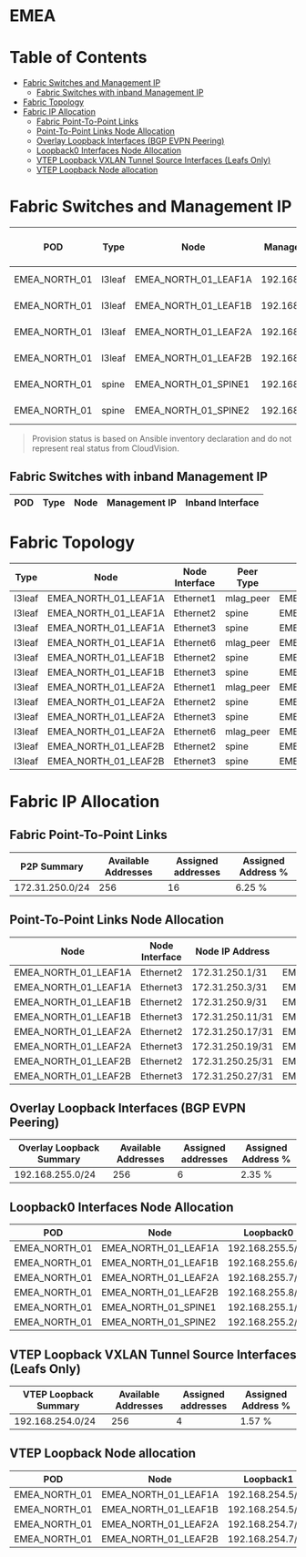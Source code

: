 # EMEA

# Table of Contents
<!-- toc -->

- [Fabric Switches and Management IP](#fabric-switches-and-management-ip)
  - [Fabric Switches with inband Management IP](#fabric-switches-with-inband-management-ip)
- [Fabric Topology](#fabric-topology)
- [Fabric IP Allocation](#fabric-ip-allocation)
  - [Fabric Point-To-Point Links](#fabric-point-to-point-links)
  - [Point-To-Point Links Node Allocation](#point-to-point-links-node-allocation)
  - [Overlay Loopback Interfaces (BGP EVPN Peering)](#overlay-loopback-interfaces-bgp-evpn-peering)
  - [Loopback0 Interfaces Node Allocation](#loopback0-interfaces-node-allocation)
  - [VTEP Loopback VXLAN Tunnel Source Interfaces (Leafs Only)](#vtep-loopback-vxlan-tunnel-source-interfaces-leafs-only)
  - [VTEP Loopback Node allocation](#vtep-loopback-node-allocation)

<!-- toc -->
# Fabric Switches and Management IP

| POD | Type | Node | Management IP | Platform | Provisioned in CloudVision |
| --- | ---- | ---- | ------------- | -------- | -------------------------- |
| EMEA_NORTH_01 | l3leaf | EMEA_NORTH_01_LEAF1A | 192.168.0.12/24 | vEOS-LAB | Provisioned |
| EMEA_NORTH_01 | l3leaf | EMEA_NORTH_01_LEAF1B | 192.168.0.13/24 | vEOS-LAB | Provisioned |
| EMEA_NORTH_01 | l3leaf | EMEA_NORTH_01_LEAF2A | 192.168.0.14/24 | vEOS-LAB | Provisioned |
| EMEA_NORTH_01 | l3leaf | EMEA_NORTH_01_LEAF2B | 192.168.0.15/24 | vEOS-LAB | Provisioned |
| EMEA_NORTH_01 | spine | EMEA_NORTH_01_SPINE1 | 192.168.0.10/24 | vEOS-LAB | Provisioned |
| EMEA_NORTH_01 | spine | EMEA_NORTH_01_SPINE2 | 192.168.0.11/24 | vEOS-LAB | Provisioned |

> Provision status is based on Ansible inventory declaration and do not represent real status from CloudVision.

## Fabric Switches with inband Management IP
| POD | Type | Node | Management IP | Inband Interface |
| --- | ---- | ---- | ------------- | ---------------- |

# Fabric Topology

| Type | Node | Node Interface | Peer Type | Peer Node | Peer Interface |
| ---- | ---- | -------------- | --------- | ----------| -------------- |
| l3leaf | EMEA_NORTH_01_LEAF1A | Ethernet1 | mlag_peer | EMEA_NORTH_01_LEAF1B | Ethernet1 |
| l3leaf | EMEA_NORTH_01_LEAF1A | Ethernet2 | spine | EMEA_NORTH_01_SPINE1 | Ethernet2 |
| l3leaf | EMEA_NORTH_01_LEAF1A | Ethernet3 | spine | EMEA_NORTH_01_SPINE2 | Ethernet2 |
| l3leaf | EMEA_NORTH_01_LEAF1A | Ethernet6 | mlag_peer | EMEA_NORTH_01_LEAF1B | Ethernet6 |
| l3leaf | EMEA_NORTH_01_LEAF1B | Ethernet2 | spine | EMEA_NORTH_01_SPINE1 | Ethernet3 |
| l3leaf | EMEA_NORTH_01_LEAF1B | Ethernet3 | spine | EMEA_NORTH_01_SPINE2 | Ethernet3 |
| l3leaf | EMEA_NORTH_01_LEAF2A | Ethernet1 | mlag_peer | EMEA_NORTH_01_LEAF2B | Ethernet1 |
| l3leaf | EMEA_NORTH_01_LEAF2A | Ethernet2 | spine | EMEA_NORTH_01_SPINE1 | Ethernet4 |
| l3leaf | EMEA_NORTH_01_LEAF2A | Ethernet3 | spine | EMEA_NORTH_01_SPINE2 | Ethernet4 |
| l3leaf | EMEA_NORTH_01_LEAF2A | Ethernet6 | mlag_peer | EMEA_NORTH_01_LEAF2B | Ethernet6 |
| l3leaf | EMEA_NORTH_01_LEAF2B | Ethernet2 | spine | EMEA_NORTH_01_SPINE1 | Ethernet5 |
| l3leaf | EMEA_NORTH_01_LEAF2B | Ethernet3 | spine | EMEA_NORTH_01_SPINE2 | Ethernet5 |

# Fabric IP Allocation

## Fabric Point-To-Point Links

| P2P Summary | Available Addresses | Assigned addresses | Assigned Address % |
| ----------- | ------------------- | ------------------ | ------------------ |
| 172.31.250.0/24 | 256 | 16 | 6.25 % |

## Point-To-Point Links Node Allocation

| Node | Node Interface | Node IP Address | Peer Node | Peer Interface | Peer IP Address |
| ---- | -------------- | --------------- | --------- | -------------- | --------------- |
| EMEA_NORTH_01_LEAF1A | Ethernet2 | 172.31.250.1/31 | EMEA_NORTH_01_SPINE1 | Ethernet2 | 172.31.250.0/31 |
| EMEA_NORTH_01_LEAF1A | Ethernet3 | 172.31.250.3/31 | EMEA_NORTH_01_SPINE2 | Ethernet2 | 172.31.250.2/31 |
| EMEA_NORTH_01_LEAF1B | Ethernet2 | 172.31.250.9/31 | EMEA_NORTH_01_SPINE1 | Ethernet3 | 172.31.250.8/31 |
| EMEA_NORTH_01_LEAF1B | Ethernet3 | 172.31.250.11/31 | EMEA_NORTH_01_SPINE2 | Ethernet3 | 172.31.250.10/31 |
| EMEA_NORTH_01_LEAF2A | Ethernet2 | 172.31.250.17/31 | EMEA_NORTH_01_SPINE1 | Ethernet4 | 172.31.250.16/31 |
| EMEA_NORTH_01_LEAF2A | Ethernet3 | 172.31.250.19/31 | EMEA_NORTH_01_SPINE2 | Ethernet4 | 172.31.250.18/31 |
| EMEA_NORTH_01_LEAF2B | Ethernet2 | 172.31.250.25/31 | EMEA_NORTH_01_SPINE1 | Ethernet5 | 172.31.250.24/31 |
| EMEA_NORTH_01_LEAF2B | Ethernet3 | 172.31.250.27/31 | EMEA_NORTH_01_SPINE2 | Ethernet5 | 172.31.250.26/31 |

## Overlay Loopback Interfaces (BGP EVPN Peering)

| Overlay Loopback Summary | Available Addresses | Assigned addresses | Assigned Address % |
| ------------------------ | ------------------- | ------------------ | ------------------ |
| 192.168.255.0/24 | 256 | 6 | 2.35 % |

## Loopback0 Interfaces Node Allocation

| POD | Node | Loopback0 |
| --- | ---- | --------- |
| EMEA_NORTH_01 | EMEA_NORTH_01_LEAF1A | 192.168.255.5/32 |
| EMEA_NORTH_01 | EMEA_NORTH_01_LEAF1B | 192.168.255.6/32 |
| EMEA_NORTH_01 | EMEA_NORTH_01_LEAF2A | 192.168.255.7/32 |
| EMEA_NORTH_01 | EMEA_NORTH_01_LEAF2B | 192.168.255.8/32 |
| EMEA_NORTH_01 | EMEA_NORTH_01_SPINE1 | 192.168.255.1/32 |
| EMEA_NORTH_01 | EMEA_NORTH_01_SPINE2 | 192.168.255.2/32 |

## VTEP Loopback VXLAN Tunnel Source Interfaces (Leafs Only)

| VTEP Loopback Summary | Available Addresses | Assigned addresses | Assigned Address % |
| --------------------- | ------------------- | ------------------ | ------------------ |
| 192.168.254.0/24 | 256 | 4 | 1.57 % |

## VTEP Loopback Node allocation

| POD | Node | Loopback1 |
| --- | ---- | --------- |
| EMEA_NORTH_01 | EMEA_NORTH_01_LEAF1A | 192.168.254.5/32 |
| EMEA_NORTH_01 | EMEA_NORTH_01_LEAF1B | 192.168.254.5/32 |
| EMEA_NORTH_01 | EMEA_NORTH_01_LEAF2A | 192.168.254.7/32 |
| EMEA_NORTH_01 | EMEA_NORTH_01_LEAF2B | 192.168.254.7/32 |
